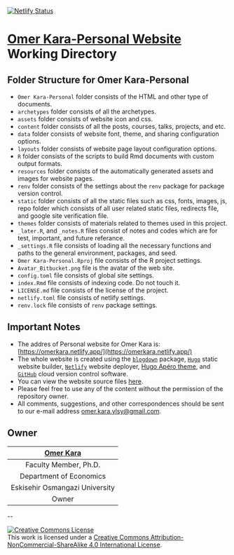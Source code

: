 [![Netlify Status](https://api.netlify.com/api/v1/badges/6602cf29-80c1-4a77-b401-97ca04fe5dae/deploy-status)](https://app.netlify.com/sites/omerkara/deploys)

# [Omer Kara-Personal Website](https://omerkara.netlify.app/) Working Directory

## Folder Structure for Omer Kara-Personal

- `Omer Kara-Personal` folder consists of the HTML and other type of documents.
- `archetypes` folder consists of all the archetypes.
- `assets` folder consists of website icon and css.
- `content` folder consists of all the posts, courses, talks, projects, and etc.
- `data` folder consists of website font, theme, and sharing configuration options.
- `layouts` folder consists of website page layout configuration options.
- `R` folder consists of the scripts to build Rmd documents with custom output formats.
- `resources` folder consists of the automatically generated assets and images for website pages.
- `renv` folder consists of the settings about the `renv` package for package version control.
- `static` folder consists of all the static files such as css, fonts, images, js, repo folder which consists of all user related static files, redirects file, and google site verification file.
- `themes` folder consists of materials related to themes used in this project.
- `_later.R`, and `_notes.R` files consist of notes and codes which are for test, important, and future referance.
- `_settings.R` file consists of loading all the necessary functions and paths to the general environment, packages, and seed.
- `Omer Kara-Personal.Rproj` file consists of the R project settings.
- `Avatar_Bitbucket.png` file is the avatar of the web site.
- `config.toml` file consists of global site settings.
- `index.Rmd` file consists of indexing code. Do not touch it.
- `LICENSE.md` file consists of the license of the project.
- `netlify.toml` file consists of netlify settings.
- `renv.lock` file consists of `renv` package settings.

## Important Notes
- The addres of Personal website for Omer Kara is: [https://omerkara.netlify.app/](https://omerkara.netlify.app/)
- The whole website is created using the [`blogdown`](https://bookdown.org/yihui/blogdown/) package, [`Hugo`](https://gohugo.io/) static website builder, [`Netlify`](https://www.netlify.com/) website deployer, [Hugo Apéro theme](https://github.com/hugo-apero/), and [`GitHub`](https://github.com/) cloud version control software.
- You can view the website source files [here](https://github.com/omerkara/omer-kara-personal).
- Please feel free to use any of the content without the permission of the repository owner.
- All comments, suggestions, and other correspondences should be sent to our e-mail address [omer.kara.ylsy@gmail.com](<mailto:omer.kara.ylsy@gmail.com>).

## Owner
| [Omer Kara](<omer.kara.ylsy@gmail.com>) |
| :---: |
| Faculty Member, Ph.D. |
| Department of Economics |
| Eskisehir Osmangazi University |
| Owner |

--

<a rel="license" href="http://creativecommons.org/licenses/by-nc-sa/4.0/"><img alt="Creative Commons License" style="border-width:0" src="https://i.creativecommons.org/l/by-nc-sa/4.0/88x31.png" /></a><br />This work is licensed under a <a rel="license" href="http://creativecommons.org/licenses/by-nc-sa/4.0/">Creative Commons Attribution-NonCommercial-ShareAlike 4.0 International License</a>.
